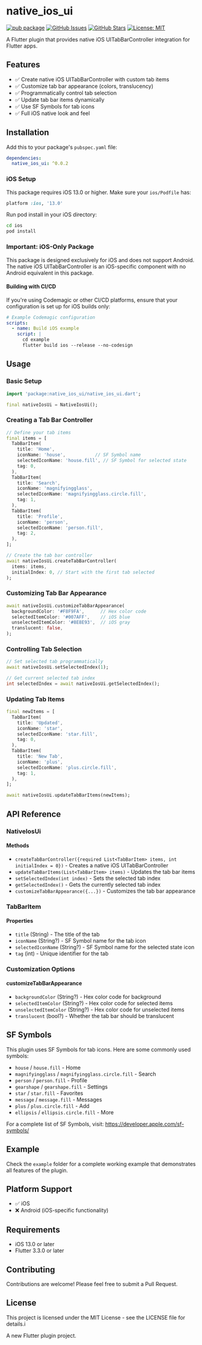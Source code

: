 # native_ios_ui

[![pub package](https://img.shields.io/pub/v/native_ios_ui.svg)](https://pub.dev/packages/native_ios_ui)
[![GitHub Issues](https://img.shields.io/github/issues/ShahanMalik/native_ios_ui.svg)](https://github.com/ShahanMalik/native_ios_ui/issues)
[![GitHub Stars](https://img.shields.io/github/stars/ShahanMalik/native_ios_ui.svg)](https://github.com/ShahanMalik/native_ios_ui/stargazers)
[![License: MIT](https://img.shields.io/badge/License-MIT-yellow.svg)](https://opensource.org/licenses/MIT)

A Flutter plugin that provides native iOS UITabBarController integration for Flutter apps.

## Features

- ✅ Create native iOS UITabBarController with custom tab items
- ✅ Customize tab bar appearance (colors, translucency)
- ✅ Programmatically control tab selection
- ✅ Update tab bar items dynamically
- ✅ Use SF Symbols for tab icons
- ✅ Full iOS native look and feel

## Installation

Add this to your package's `pubspec.yaml` file:

```yaml
dependencies:
  native_ios_ui: ^0.0.2
```

### iOS Setup

This package requires iOS 13.0 or higher. Make sure your `ios/Podfile` has:

```ruby
platform :ios, '13.0'
```

Run pod install in your iOS directory:

```bash
cd ios
pod install
```

### Important: iOS-Only Package

This package is designed exclusively for iOS and does not support Android. The native iOS UITabBarController is an iOS-specific component with no Android equivalent in this package.

#### Building with CI/CD

If you're using Codemagic or other CI/CD platforms, ensure that your configuration is set up for iOS builds only:

```yaml
# Example Codemagic configuration
scripts:
  - name: Build iOS example
    script: |
      cd example
      flutter build ios --release --no-codesign
```

## Usage

### Basic Setup

```dart
import 'package:native_ios_ui/native_ios_ui.dart';

final nativeIosUi = NativeIosUi();
```

### Creating a Tab Bar Controller

```dart
// Define your tab items
final items = [
  TabBarItem(
    title: 'Home',
    iconName: 'house',           // SF Symbol name
    selectedIconName: 'house.fill', // SF Symbol for selected state
    tag: 0,
  ),
  TabBarItem(
    title: 'Search',
    iconName: 'magnifyingglass',
    selectedIconName: 'magnifyingglass.circle.fill',
    tag: 1,
  ),
  TabBarItem(
    title: 'Profile',
    iconName: 'person',
    selectedIconName: 'person.fill',
    tag: 2,
  ),
];

// Create the tab bar controller
await nativeIosUi.createTabBarController(
  items: items,
  initialIndex: 0, // Start with the first tab selected
);
```

### Customizing Tab Bar Appearance

```dart
await nativeIosUi.customizeTabBarAppearance(
  backgroundColor: '#F8F9FA',      // Hex color code
  selectedItemColor: '#007AFF',    // iOS blue
  unselectedItemColor: '#8E8E93',  // iOS gray
  translucent: false,
);
```

### Controlling Tab Selection

```dart
// Set selected tab programmatically
await nativeIosUi.setSelectedIndex(1);

// Get current selected tab index
int selectedIndex = await nativeIosUi.getSelectedIndex();
```

### Updating Tab Items

```dart
final newItems = [
  TabBarItem(
    title: 'Updated',
    iconName: 'star',
    selectedIconName: 'star.fill',
    tag: 0,
  ),
  TabBarItem(
    title: 'New Tab',
    iconName: 'plus',
    selectedIconName: 'plus.circle.fill',
    tag: 1,
  ),
];

await nativeIosUi.updateTabBarItems(newItems);
```

## API Reference

### NativeIosUi

#### Methods

- `createTabBarController({required List<TabBarItem> items, int initialIndex = 0})` - Creates a native iOS UITabBarController
- `updateTabBarItems(List<TabBarItem> items)` - Updates the tab bar items
- `setSelectedIndex(int index)` - Sets the selected tab index
- `getSelectedIndex()` - Gets the currently selected tab index
- `customizeTabBarAppearance({...})` - Customizes the tab bar appearance

### TabBarItem

#### Properties

- `title` (String) - The title of the tab
- `iconName` (String?) - SF Symbol name for the tab icon
- `selectedIconName` (String?) - SF Symbol name for the selected state icon
- `tag` (int) - Unique identifier for the tab

### Customization Options

#### customizeTabBarAppearance

- `backgroundColor` (String?) - Hex color code for background
- `selectedItemColor` (String?) - Hex color code for selected items
- `unselectedItemColor` (String?) - Hex color code for unselected items
- `translucent` (bool?) - Whether the tab bar should be translucent

## SF Symbols

This plugin uses SF Symbols for tab icons. Here are some commonly used symbols:

- `house` / `house.fill` - Home
- `magnifyingglass` / `magnifyingglass.circle.fill` - Search
- `person` / `person.fill` - Profile
- `gearshape` / `gearshape.fill` - Settings
- `star` / `star.fill` - Favorites
- `message` / `message.fill` - Messages
- `plus` / `plus.circle.fill` - Add
- `ellipsis` / `ellipsis.circle.fill` - More

For a complete list of SF Symbols, visit: https://developer.apple.com/sf-symbols/

## Example

Check the `example` folder for a complete working example that demonstrates all features of the plugin.

## Platform Support

- ✅ iOS
- ❌ Android (iOS-specific functionality)

## Requirements

- iOS 13.0 or later
- Flutter 3.3.0 or later

## Contributing

Contributions are welcome! Please feel free to submit a Pull Request.

## License

This project is licensed under the MIT License - see the LICENSE file for details.i

A new Flutter plugin project.

